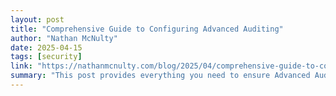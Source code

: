 ```yaml
---
layout: post
title: "Comprehensive Guide to Configuring Advanced Auditing"
author: "Nathan McNulty"
date: 2025-04-15
tags: [security]
link: "https://nathanmcnulty.com/blog/2025/04/comprehensive-guide-to-configuring-advanced-auditing/"
summary: "This post provides everything you need to ensure Advanced Auditing is fully configured and auditing everything we possibly can for both existing and new users. I recently shared guidance for this v..."
---
```

